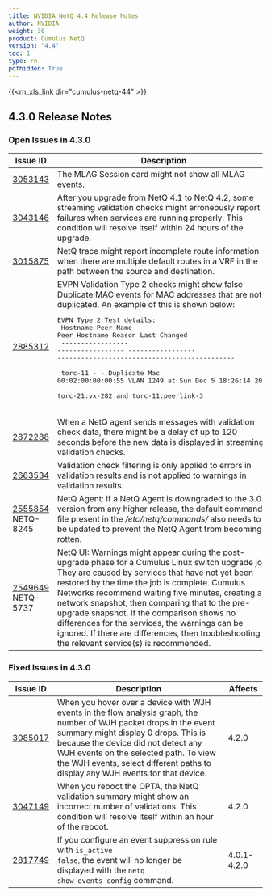 ```yaml
---
title: NVIDIA NetQ 4.4 Release Notes
author: NVIDIA
weight: 30
product: Cumulus NetQ
version: "4.4"
toc: 1
type: rn
pdfhidden: True
---
```

{{<rn_xls_link dir="cumulus-netq-44" >}}
## 4.3.0 Release Notes
### Open Issues in 4.3.0

|  Issue ID 	|   Description	|   Affects	|   Fixed |
|---	        |---	        |---	    |---	                |
| <a name="3053143"></a> [3053143](#3053143) <a name="3053143"></a> <br /> | The MLAG Session card might not show all MLAG events. | 4.2.0-4.3.0 | |
| <a name="3043146"></a> [3043146](#3043146) <a name="3043146"></a> <br /> | After you upgrade from NetQ 4.1 to NetQ 4.2, some streaming validation checks might erroneously report failures when services are running properly. This condition will resolve itself within 24 hours of the upgrade.  | 4.2.0-4.3.0 | |
| <a name="3015875"></a> [3015875](#3015875) <a name="3015875"></a> <br /> | NetQ trace might report incomplete route information when there are multiple default routes in a VRF in the path between the source and destination. | 4.1.0-4.3.0 | |
| <a name="2885312"></a> [2885312](#2885312) <a name="2885312"></a> <br /> | EVPN Validation Type 2 checks might show false Duplicate MAC events for MAC addresses that are not duplicated. An example of this is shown below:<br />  <pre>EVPN Type 2 Test details:<br />  Hostname          Peer Name         Peer Hostname     Reason                                        Last Changed<br />  ----------------- ----------------- ----------------- --------------------------------------------- -------------------------<br />  torc-11           -                 -                 Duplicate Mac 00:02:00:00:00:55 VLAN 1249 at  Sun Dec  5 18:26:14 2021<br />                                                        torc-21:vx-282 and torc-11:peerlink-3<br />  </pre> | 4.1.0-4.3.0 | |
| <a name="2872288"></a> [2872288](#2872288) <a name="2872288"></a> <br /> | When a NetQ agent sends messages with validation check data, there might be a delay of up to 120 seconds before the new data is displayed in streaming validation checks. | 4.2.0-4.3.0 | |
| <a name="2663534"></a> [2663534](#2663534) <a name="2663534"></a> <br /> | Validation check filtering is only applied to errors in validation results and is not applied to warnings in validation results. | 4.0.0-4.3.0 | |
| <a name="2555854"></a> [2555854](#2555854) <a name="2555854"></a> <br />NETQ-8245 | NetQ Agent: If a NetQ Agent is downgraded to the 3.0.0 version from any higher release, the default commands file present in the _/etc/netq/commands/_ also needs to be updated to prevent the NetQ Agent from becoming rotten. | 3.0.0-3.3.1, 4.0.0-4.3.0 | |
| <a name="2549649"></a> [2549649](#2549649) <a name="2549649"></a> <br />NETQ-5737 | NetQ UI: Warnings might appear during the post-upgrade phase for a Cumulus Linux switch upgrade job. They are caused by services that have not yet been restored by the time the job is complete. Cumulus Networks recommend waiting five minutes, creating a network snapshot, then comparing that to the pre-upgrade snapshot. If the comparison shows no differences for the services, the warnings can be ignored. If there are differences, then troubleshooting the relevant service(s) is recommended. | 3.0.0-3.3.1, 4.0.0-4.3.0 | |

### Fixed Issues in 4.3.0
|  Issue ID 	|   Description	|   Affects	|
|---	        |---	        |---	    |
| <a name="3085017"></a> [3085017](#3085017) <a name="3085017"></a> <br /> | When you hover over a device with WJH events in the flow analysis graph, the number of WJH packet drops in the event summary might display 0 drops. This is because the device did not detect any WJH events on the selected path. To view the WJH events, select different paths to display any WJH events for that device. | 4.2.0 | |
| <a name="3047149"></a> [3047149](#3047149) <a name="3047149"></a> <br /> | When you reboot the OPTA, the NetQ validation summary might show an incorrect number of validations. This condition will resolve itself within an hour of the reboot. | 4.2.0 | |
| <a name="2817749"></a> [2817749](#2817749) <a name="2817749"></a> <br /> | If you configure an event suppression rule with <code>is_active false</code>, the event will no longer be displayed with the <code>netq show events-config</code> command. | 4.0.1-4.2.0 | |

